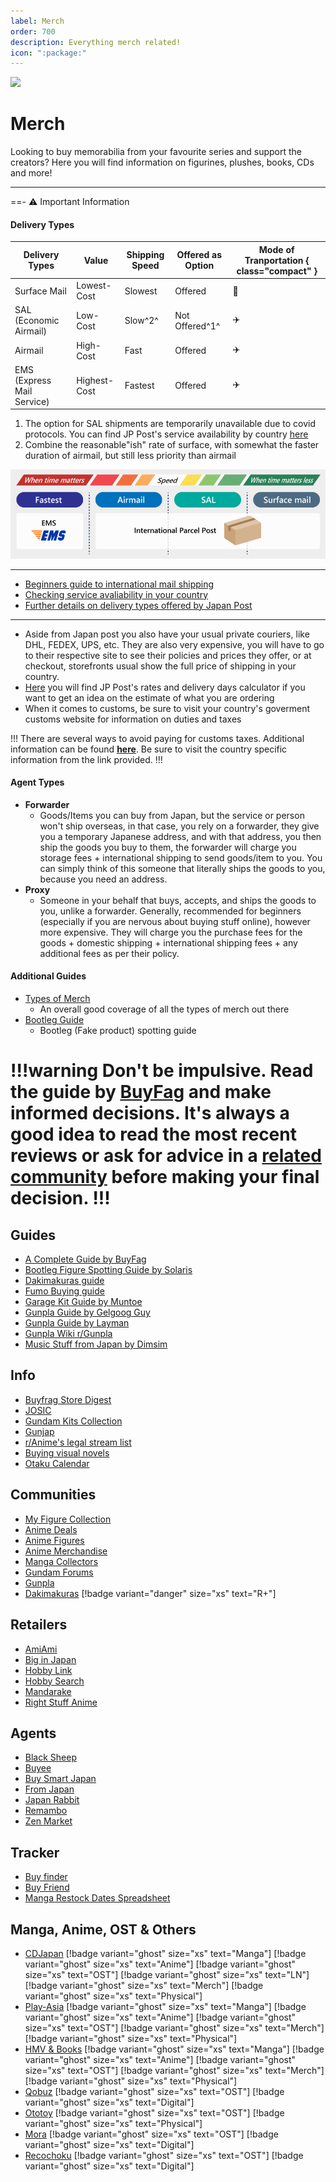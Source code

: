 ```yaml
---
label: Merch
order: 700
description: Everything merch related!
icon: ":package:"
---
```


![](https://cdn.apollo.moe/img/merch.png)
# Merch

Looking to buy memorabilia from your favourite series and support the creators? Here you will find information on figurines, plushes, books, CDs and more!
___

==- :warning: Important Information

#### Delivery Types

| Delivery Types             | Value        | Shipping Speed | Offered as Option | Mode of Tranportation { class="compact" } |
|---|---|---|---|---| 
| Surface Mail               | Lowest-Cost  | Slowest        | Offered           | :ship:                |
| SAL (Economic Airmail)     | Low-Cost     | Slow^2^        | Not Offered^1^    | :airplane:            |    
| Airmail                    | High-Cost    | Fast           | Offered           | :airplane:            |
| EMS (Express Mail Service) | Highest-Cost | Fastest        | Offered           | :airplane:            |

1. The option for SAL shipments are temporarily unavailable due to covid protocols. You can find JP Post's service availability by country [here](https://www.post.japanpost.jp/int/information/overview_en.html)  
2. Combine the reasonable"ish" rate of surface, with somewhat the faster duration of airmail, but still less priority than airmail

![Illustration of speed of the options](/static/ss/shipping.gif)

___
- [Beginners guide to international mail shipping](https://www.post.japanpost.jp/int/howto/index_en.html)
- [Checking service avaliability in your country](https://www.post.japanpost.jp/int/information/overview_en.html)
- [Further details on delivery types offered by Japan Post](https://www.post.japanpost.jp/int/service/index_en.html)

___
- Aside from Japan post you also have your usual private couriers, like DHL, FEDEX, UPS, etc. They are also  very expensive, you will have to go to their respective site to see their policies and prices they offer, or at checkout, storefronts usual show the full price of shipping in your country.
- [Here](https://www.post.japanpost.jp/cgi-charge/index.php?lang=_en) you will find JP Post's rates and delivery days calculator if you want to get an idea on the estimate of what you are ordering
- When it comes to customs, be sure to visit your country's goverment customs website for information on duties and taxes

!!!
There are several ways to avoid paying for customs taxes. Additional information can be found [**here**](https://buyfags.moe/Shipping#How_do_I_avoid_paying_customs_taxes.3F). Be sure to visit the country specific information from the link provided.
!!!

#### Agent Types

- **Forwarder**
    - Goods/Items you can buy from Japan, but the service or person won't ship overseas, in that case, you rely on a forwarder, they give you a temporary Japanese address, and with that address, you then ship the goods you buy to them, the forwarder will charge you storage fees + international shipping to send goods/item to you. You can simply think of this someone that literally ships the goods to you, because you need an address.
- **Proxy**
    - Someone in your behalf that buys, accepts, and ships the goods to you, unlike a forwarder. Generally, recommended for beginners (especially if you are nervous about buying stuff online), however more expensive. They will charge you the purchase fees for the goods + domestic shipping + international shipping fees + any additional fees as per their policy. 

#### Additional Guides
- [Types of Merch](https://buyfags.moe/Details_for_each_type_of_buyfaggotry)
    - An overall good coverage of all the types of merch out there
- [Bootleg Guide](https://solarisjapan.com/blogs/news/ultimate-guide-bootlegs-fake-anime-figures)
    - Bootleg (Fake product) spotting guide

!!!warning Don't be impulsive.
Read the guide by [BuyFag](https://www.buyfags.moe/Full_guide) and make informed decisions. It's always a good idea to read the most recent reviews or ask for advice in a [related community](/merch.md/#communities) before making your final decision.
!!!
===


## Guides
- [A Complete Guide by BuyFag](https://www.buyfags.moe/Full_guide)
- [Bootleg Figure Spotting Guide by Solaris](https://solarisjapan.com/blogs/news/ultimate-guide-bootlegs-fake-anime-figures)
- [Dakimakuras guide](https://daki.info/)
- [Fumo Buying guide](https://fumo.website/)
- [Garage Kit Guide by Muntoe](https://www.plumworkshop.com/gk-compendium/part-1-bg-supplies)
- [Gunpla Guide by Gelgoog Guy](https://docs.google.com/document/d/1Tr8UyF2Xg5Ojqw0sxcO7oIG7IIsJPes3lMO5pHZKu5o/pub)
- [Gunpla Guide by Layman](https://otakurevolution.com/content/laymans-gunpla-guide)
- [Gunpla Wiki r/Gunpla](https://www.reddit.com/r/Gunpla/wiki/)
- [Music Stuff from Japan by Dimsim](https://www.reddit.com/r/japanesemusic/comments/dagaj8/how_to_buy_music_stuff_from_japan_a_guide/)

## Info
- [Buyfrag Store Digest](https://docs.google.com/document/u/0/d/1W4fAKQzCOhiWK6mJ_tvkZHIfzfzBZN57oGSaVB47TCQ/pub)
- [JOSIC](https://www.japanonlineshopping.com/)
- [Gundam Kits Collection](https://www.gundamkitscollection.com/)
- [Gunjap](https://www.gunjap.net/)
- [r/Anime's legal stream list](https://www.reddit.com/r/anime/wiki/Legal%20Streams)
- [Buying visual novels](https://reddit.com/r/visualnovels/wiki/buy)
- [Otaku Calendar](https://otakucalendar.com/)

## Communities
- [My Figure Collection](https://myfigurecollection.net/)
- [Anime Deals](https://www.reddit.com/r/AnimeDeals)
- [Anime Figures](https://www.reddit.com/r/AnimeFigures/)
- [Anime Merchandise](https://www.reddit.com/r/AnimeMerchandise)
- [Manga Collectors](https://www.reddit.com/r/MangaCollectors)
- [Gundam Forums](https://www.gundamforums.com/)
- [Gunpla](https://www.reddit.com/r/Gunpla)
- [Dakimakuras](https://www.reddit.com/r/Dakimakuras) [!badge variant="danger" size="xs" text="R+"]

## Retailers
- [AmiAmi](https://www.amiami.com)
- [Big in Japan](http://biginjap.com/)
- [Hobby Link](https://www.hlj.com/)
- [Hobby Search](https://www.1999.co.jp/eng/)
- [Mandarake](https://order.mandarake.co.jp/order/)
- [Right Stuff Anime](https://www.rightstufanime.com/)

## Agents
- [Black Sheep](https://blackship.com/)
- [Buyee](https://buyee.jp/?lang=en)
- [Buy Smart Japan](https://www.buysmartjapan.com/)
- [From Japan](https://www.fromjapan.co.jp/en)
- [Japan Rabbit](https://japanrabbit.com/)
- [Remambo](https://www.remambo.jp/)
- [Zen Market](https://zenmarket.jp/en/)


## Tracker
- [Buy finder](https://buyfinder.moe/)
- [Buy Friend](https://buyfriend.moe/)
- [Manga Restock Dates Spreadsheet](https://docs.google.com/spreadsheets/d/1tOGtBsGqNvlOxCBOg3HxBkvgqQyC_ehjBvr4Bx1PG4M/)


## Manga, Anime, OST & Others
- [CDJapan](https://www.cdjapan.co.jp/) [!badge variant="ghost" size="xs" text="Manga"] [!badge variant="ghost" size="xs" text="Anime"] [!badge variant="ghost" size="xs" text="OST"] [!badge variant="ghost" size="xs" text="LN"]  [!badge variant="ghost" size="xs" text="Merch"] [!badge variant="ghost" size="xs" text="Physical"]
- [Play-Asia](https://www.play-asia.com/) [!badge variant="ghost" size="xs" text="Manga"] [!badge variant="ghost" size="xs" text="Anime"] [!badge variant="ghost" size="xs" text="OST"] [!badge variant="ghost" size="xs" text="Merch"] [!badge variant="ghost" size="xs" text="Physical"]
- [HMV & Books](https://www.hmv.co.jp/) [!badge variant="ghost" size="xs" text="Manga"] [!badge variant="ghost" size="xs" text="Anime"] [!badge variant="ghost" size="xs" text="OST"] [!badge variant="ghost" size="xs" text="Merch"] [!badge variant="ghost" size="xs" text="Physical"]
- [Qobuz](https://www.qobuz.com/us-en/shop) [!badge variant="ghost" size="xs" text="OST"] [!badge variant="ghost" size="xs" text="Digital"]
- [Ototoy](https://ototoy.jp/) [!badge variant="ghost" size="xs" text="OST"] [!badge variant="ghost" size="xs" text="Physical"]
- [Mora](https://mora.jp/) [!badge variant="ghost" size="xs" text="OST"] [!badge variant="ghost" size="xs" text="Digital"]
- [Recochoku](https://recochoku.jp/) [!badge variant="ghost" size="xs" text="OST"] [!badge variant="ghost" size="xs" text="Digital"]
